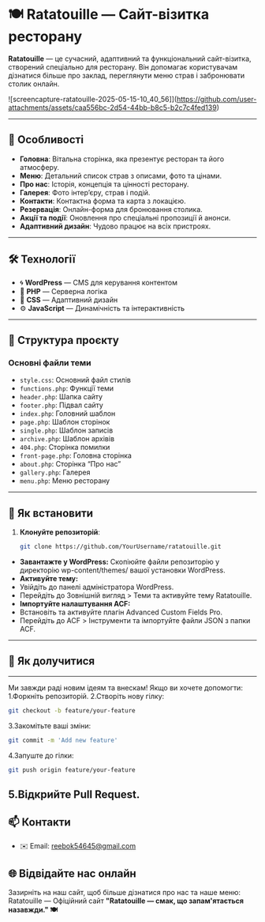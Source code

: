 # 🍽️ Ratatouille — Сайт-візитка ресторану

**Ratatouille** — це сучасний, адаптивний та функціональний сайт-візитка, створений спеціально для ресторану. Він допомагає користувачам дізнатися більше про заклад, переглянути меню страв і забронювати столик онлайн.

![screencapture-ratatouille-2025-05-15-10_40_56]](https://github.com/user-attachments/assets/caa556bc-2d54-44bb-b8c5-b2c7c4fed139)



---

## 🌟 Особливості

- **Головна**: Вітальна сторінка, яка презентує ресторан та його атмосферу.
- **Меню**: Детальний список страв з описами, фото та цінами.
- **Про нас**: Історія, концепція та цінності ресторану.
- **Галерея**: Фото інтер’єру, страв і подій.
- **Контакти**: Контактна форма та карта з локацією.
- **Резервація**: Онлайн-форма для бронювання столика.
- **Акції та події**: Оновлення про спеціальні пропозиції й анонси.
- **Адаптивний дизайн**: Чудово працює на всіх пристроях.

---

## 🛠️ Технології

- 🌀 **WordPress** — CMS для керування контентом  
- 🐘 **PHP** — Серверна логіка  
- 🎨 **CSS** — Адаптивний дизайн  
- ⚙️ **JavaScript** — Динамічність та інтерактивність

---

## 📂 Структура проєкту

### Основні файли теми

- `style.css`: Основний файл стилів
- `functions.php`: Функції теми
- `header.php`: Шапка сайту
- `footer.php`: Підвал сайту
- `index.php`: Головний шаблон
- `page.php`: Шаблон сторінок
- `single.php`: Шаблон записів
- `archive.php`: Шаблон архівів
- `404.php`: Сторінка помилки
- `front-page.php`: Головна сторінка
- `about.php`: Сторінка “Про нас”
- `gallery.php`: Галерея
- `menu.php`: Меню ресторану

---
## 🚀 Як встановити

1. **Клонуйте репозиторій**:
   ```bash
   git clone https://github.com/YourUsername/ratatouille.git
   ```
* **Завантажте у WordPress:** Скопіюйте файли репозиторію у директорію wp-content/themes/ вашої установки WordPress.
* **Активуйте тему:**
* Увійдіть до панелі адміністратора WordPress.
* Перейдіть до Зовнішній вигляд > Теми та активуйте тему Ratatouille.
* **Імпортуйте налаштування ACF:**
* Встановіть та активуйте плагін Advanced Custom Fields Pro.
* Перейдіть до ACF > Інструменти та імпортуйте файли JSON з папки ACF.
---
## 🤝 Як долучитися
---
Ми завжди раді новим ідеям та внескам! Якщо ви хочете допомогти:
1.Форкніть репозиторій.
2.Створіть нову гілку:
```bash
git checkout -b feature/your-feature
```
3.Закомітьте ваші зміни:
```bash
git commit -m 'Add new feature'
```
4.Запуште до гілки:
```bash
git push origin feature/your-feature
```
5.Відкрийте Pull Request.
---
## 📫 Контакти
* ✉️ Email: reebok54645@gmail.com
## 🌐 Відвідайте нас онлайн
Зазирніть на наш сайт, щоб більше дізнатися про нас та наше меню: Ratatouille — Офіційний сайт
**"Ratatouille — смак, що запам'ятається назавжди." 🍽️**
